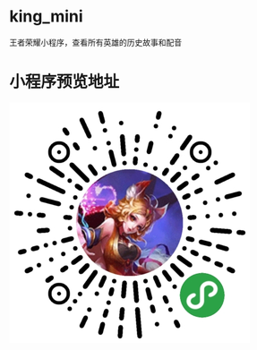 # king_mini
王者荣耀小程序，查看所有英雄的历史故事和配音

# 小程序预览地址
![Image text](https://raw.githubusercontent.com/KDSER/king_mini/master/mini.jpg)
